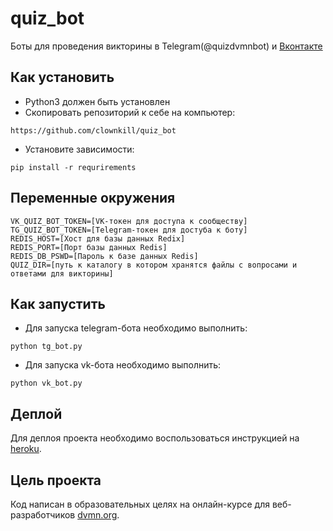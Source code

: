# quiz_bot
 
Боты для проведения викторины в Telegram(@quizdvmnbot) и [Вконтакте](https://vk.com/club212748781)

## Как установить

* Python3 должен быть установлен
* Скопировать репозиторий к себе на компьютер:
```
https://github.com/clownkill/quiz_bot
```
* Установите зависимости:
```
pip install -r requrirements
```

## Переменные окружения

```
VK_QUIZ_BOT_TOKEN=[VK-токен для доступа к сообществу]
TG_QUIZ_BOT_TOKEN=[Telegram-токен для достуба к боту]
REDIS_HOST=[Хост для базы данных Redix]
REDIS_PORT=[Порт базы данных Redis]
REDIS_DB_PSWD=[Пароль к базе данных Redis]
QUIZ_DIR=[путь к каталогу в котором хранятся файлы с вопросами и ответами для викторины]
```

## Как запустить

* Для запуска telegram-бота необходимо выполнить:
```
python tg_bot.py
```
* Для запуска vk-бота необходимо выполнить:
```
python vk_bot.py
```

## Деплой

Для деплоя проекта необходимо воспользоваться инструкцией на [heroku](https://devcenter.heroku.com/categories/deployment).

## Цель проекта

Код написан в образовательных целях на онлайн-курсе для веб-разработчиков [dvmn.org](https://dvmn.org).